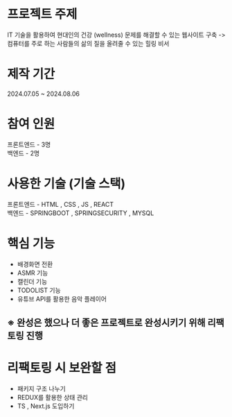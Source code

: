 # 프로젝트 주제

IT 기술을 활용하여 현대인의 건강 (wellness) 문제를 해결할 수 있는 웹사이트 구축 -> 컴퓨터를 주로 하는 사람들의 삶의 질을 올려줄 수 있는 힐링 비서

# 제작 기간
2024.07.05 ~ 2024.08.06

# 참여 인원
프론트엔드 - 3명
<br/>
백엔드 - 2명

# 사용한 기술 (기술 스택)

프론트엔드 - HTML , CSS , JS , REACT
<br/>
백엔드 - SPRINGBOOT , SPRINGSECURITY , MYSQL

# 핵심 기능

- 배경화면 전환
- ASMR 기능
- 캘린더 기능
- TODOLIST 기능
- 유튜브 API를 활용한 음악 플레이어




## ※ 완성은 했으나 더 좋은 프로젝트로 완성시키기 위해 리팩토링 진행

# 리팩토링 시 보완할 점

- 패키지 구조 나누기
- REDUX를 활용한 상태 관리
- TS , Next.js 도입하기
